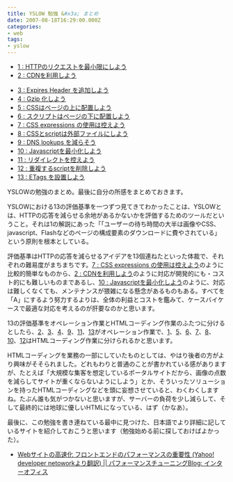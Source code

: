 ```yaml
---
title: YSLOW 勉強 &#x3a; まとめ
date: 2007-08-18T16:29:00.000Z
categories:
- web
tags:
- yslow
---
```

*   [1 : HTTPのリクエストを最小限にしよう](/blog//2007/08/yslow_1_minimize_http_requests/)
*   [2 : CDNを利用しよう](/blog//2007/08/yslow_2_use_a_content_delivery/)

<!-- more -->
*   [3 : Expires Header を追加しよう](/blog//2007/08/yslow_3_add_an_expires_header/)
*   [4 : Gzip 化しよう](/blog//2007/08/yslow_4_gzip_components/)
*   [5 : CSSはページの上に配置しよう](/blog//2007/08/yslow_5_put_css_at_the_top/)
*   [6 : スクリプトはページの下に配置しよう](/blog//2007/08/yslow_6_move_scripts_to_the_bo/)
*   [7 : CSS expressions の使用は控えよう](/blog//2007/08/yslow_7_avoid_css_expressions/)
*   [8 : CSSとscriptは外部ファイルにしよう](/blog//2007/08/yslow_8_make_javascript_and_cs/)
*   [9 : DNS lookups を減らそう](/blog//2007/08/yslow_9_reduce_dns_lookups/)
*   [10 : Javascriptを最小化しよう](/blog//2007/08/yslow_10_minify_javascript/)
*   [11 : リダイレクトを控えよう](/blog//2007/08/yslow_11_avoid_redirects/)
*   [12 : 重複するscriptを削除しよう](/blog//2007/08/yslow_12_remove_duplicate_scri/)
*   [13 : ETags を設置しよう](/blog//2007/08/yslow_13_configure_etags/)

YSLOWの勉強のまとめ。最後に自分の所感をまとめておきます。

YSLOWにおける13の評価基準を一つずつ見てきてわかったことは、YSLOWとは、HTTPの応答を減らせる余地があるかないかを評価するためのツールだということ。それは1の解説にあった「「ユーザーの待ち時間の大半は画像やCSS、javascript、Flashなどのページの構成要素のダウンロードに費やされている」という原則を根本としている。

評価基準はHTTPの応答を減らせるアイデアを13個連ねたといった体裁で、それぞれの難易度がまちまちです。[7 : CSS expressions の使用は控えよう](/blog//2007/08/yslow_7_avoid_css_expressions/)のように比較的簡単なものから、[2 : CDNを利用しよう](/blog//2007/08/yslow_2_use_a_content_delivery/)のように対応が開発的にも・コスト的にも難しいものまであるし、[10 : Javascriptを最小化しよう](/blog//2007/08/yslow_10_minify_javascript/)のように、対応は難しくなくても、メンテナンスが猥雑になる懸念があるものもある。すべてを「A」にするよう努力するよりは、全体の利益とコストを鑑みて、ケースバイケースで最適な対応を考えるのが肝要なのかと思います。

13の評価基準をオペレーション作業とHTMLコーディング作業のふたつに分けるとしたら、[2](/blog//2007/08/yslow_2_use_a_content_delivery/)、[3](/blog//2007/08/yslow_3_add_an_expires_header/)、[4](/blog//2007/08/yslow_4_gzip_components/)、[9](/blog//2007/08/yslow_9_reduce_dns_lookups/)、[11](/blog//2007/08/yslow_11_avoid_redirects/)、[13](/blog//2007/08/yslow_13_configure_etags/)がオペレーション作業で、[1](/blog//2007/08/yslow_1_minimize_http_requests/)、[5](/blog//2007/08/yslow_5_put_css_at_the_top/)、[6](/blog//2007/08/yslow_6_move_scripts_to_the_bo/)、[7](/blog//2007/08/yslow_7_avoid_css_expressions/)、[8](/blog//2007/08/yslow_8_make_javascript_and_cs/)、[10](/blog//2007/08/yslow_10_minify_javascript/)、[12](/blog//2007/08/yslow_12_remove_duplicate_scri/)はHTMLコーディング作業に分けられるかと思います。

HTMLコーディングを業務の一部にしていたものとしては、やはり後者の方がより興味がそそられました。どれもわりと普通のことが書かれている感がありますが、たとえば「大規模な集客を想定しているポータルサイトだから、画像の点数を減らしてサイトが重くならないようにしよう」とか、そういったソリューションを持ったHTMLコーディングなどを頭に妄想させていると、わくわくしますね。たぶん誰も気がつかないと思いますが、サーバーの負荷を少し減らして、そして最終的には地球に優しいHTMLになっている、はず（かなあ）。

最後に、この勉強を書き連ねている最中に見つけた、日本語でより詳細に記しているサイトを紹介しておこうと思います（勉強始める前に探しておけばよかった）。

*   [Webサイトの高速化 フロントエンドのパフォーマンスの重要性 (Yahoo! developer netoworkより翻訳) || パフォーマンスチューニングBlog: インターオフィス](http://www.inter-office.co.jp/contents/177)

